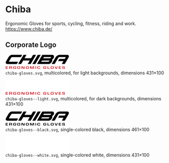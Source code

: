 # Chiba

Ergonomic Gloves for sports, cycling, fitness, riding and work.  
https://www.chiba.de/


## Corporate Logo

<img src="chiba-gloves.svg" alt="Original logo" width="200"/><br/>
`chiba-gloves.svg`,
multicolored,
for light backgrounds,
dimensions 431×100

<img src="chiba-gloves--light.svg" alt="Light-colored logo" width="200"/><br/>
`chiba-gloves--light.svg`,
multicolored,
for dark backgrounds,
dimensions 431×100

<img src="chiba-gloves--black.svg" alt="Logo in black" width="200"/><br/>
`chiba-gloves--black.svg`,
single-colored black,
dimensions 461×100

<img src="chiba-gloves--white.svg" alt="Logo in white" width="200"/><br/>
`chiba-gloves--white.svg`,
single-colored white,
dimensions 431×100
